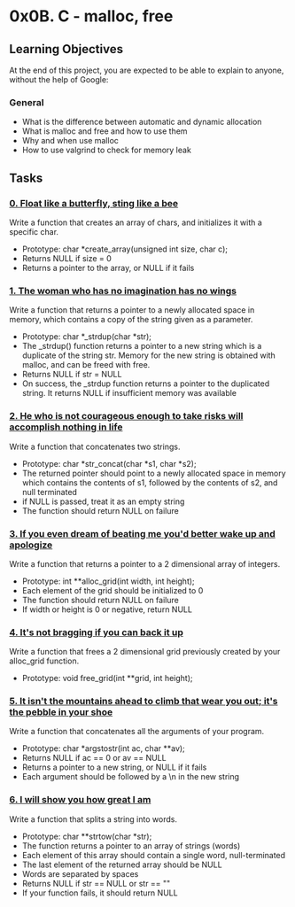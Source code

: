 # 0x0B. C - malloc, free
## Learning Objectives
At the end of this project, you are expected to be able to explain to anyone, without the help of Google:
### General
- What is the difference between automatic and dynamic allocation
- What is malloc and free and how to use them
- Why and when use malloc
- How to use valgrind to check for memory leak
## Tasks
### [0. Float like a butterfly, sting like a bee](0-create_array.c)
Write a function that creates an array of chars, and initializes it with a specific char.
* Prototype: char *create_array(unsigned int size, char c);
* Returns NULL if size = 0
* Returns a pointer to the array, or NULL if it fails
### [1. The woman who has no imagination has no wings](1-strdup.c)
Write a function that returns a pointer to a newly allocated space in memory, which contains a copy of the string given as a parameter.
* Prototype: char *_strdup(char *str);
* The _strdup() function returns a pointer to a new string which is a duplicate of the string str. Memory for the new string is obtained with malloc, and can be freed with free.
* Returns NULL if str = NULL
* On success, the _strdup function returns a pointer to the duplicated string. It returns NULL if insufficient memory was available
### [2. He who is not courageous enough to take risks will accomplish nothing in life](2-str_concat.c)
Write a function that concatenates two strings.
* Prototype: char *str_concat(char *s1, char *s2);
* The returned pointer should point to a newly allocated space in memory which contains the contents of s1, followed by the contents of s2, and null terminated
* if NULL is passed, treat it as an empty string
* The function should return NULL on failure
### [3. If you even dream of beating me you'd better wake up and apologize](3-alloc_grid.c)
Write a function that returns a pointer to a 2 dimensional array of integers.
* Prototype: int **alloc_grid(int width, int height);
* Each element of the grid should be initialized to 0
* The function should return NULL on failure
* If width or height is 0 or negative, return NULL
### [4. It's not bragging if you can back it up](4-free_grid.c)
Write a function that frees a 2 dimensional grid previously created by your alloc_grid function.
* Prototype: void free_grid(int **grid, int height);
### [5. It isn't the mountains ahead to climb that wear you out; it's the pebble in your shoe](100-argstostr.c)
Write a function that concatenates all the arguments of your program.
* Prototype: char *argstostr(int ac, char **av);
* Returns NULL if ac == 0 or av == NULL
* Returns a pointer to a new string, or NULL if it fails
* Each argument should be followed by a \n in the new string
### [6. I will show you how great I am](101-strtow.c)
Write a function that splits a string into words.
* Prototype: char **strtow(char *str);
* The function returns a pointer to an array of strings (words)
* Each element of this array should contain a single word, null-terminated
* The last element of the returned array should be NULL
* Words are separated by spaces
* Returns NULL if str == NULL or str == ""
* If your function fails, it should return NULL
